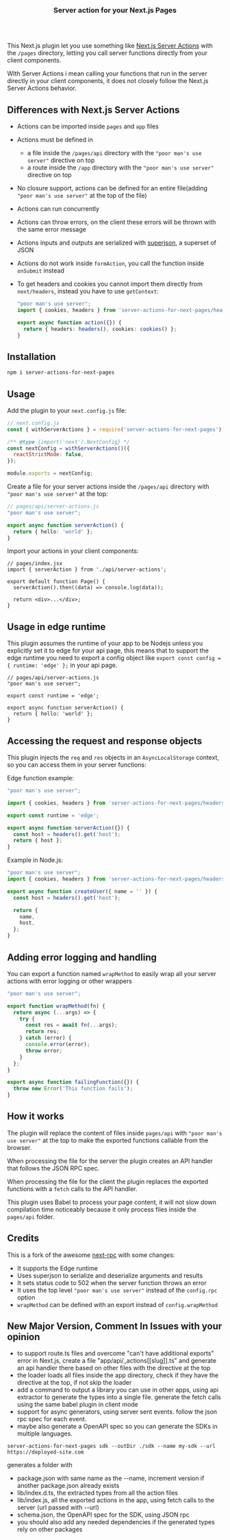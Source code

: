 <div align='center'>
    <br/>
    <br/>
    <br/>
    <h3>Server action for your Next.js Pages</h3>
    <br/>
    <br/>
</div>

This Next.js plugin let you use something like [Next.js Server Actions](https://nextjs.org/docs/app/building-your-application/data-fetching/server-actions) with the `/pages` directory, letting you call server functions directly from your client components.

WIth Server Actions i mean calling your functions that run in the server directly in your client components, it does not closely follow the Next.js Server Actions behavior.

## Differences with Next.js Server Actions

- Actions can be imported inside `pages` and `app` files
- Actions must be defined in
  - a file inside the `/pages/api` directory with the `"poor man's use server"` directive on top
  - a route inside the `/app` directory with the `"poor man's use server"` directive on top
- No closure support, actions can be defined for an entire file(adding `"poor man's use server"` at the top of the file)
- Actions can run concurrently
- Actions can throw errors, on the client these errors will be thrown with the same error message
- Actions inputs and outputs are serialized with [superjson](https://github.com/blitz-js/superjson), a superset of JSON
- Actions do not work inside `formAction`, you call the function inside `onSubmit` instead
- To get headers and cookies you cannot import them directly from `next/headers`, instead you have to use `getContext`:

  ```ts
  "poor man's use server";
  import { cookies, headers } from 'server-actions-for-next-pages/headers';

  export async function action({}) {
    return { headers: headers(), cookies: cookies() };
  }
  ```

## Installation

```bash
npm i server-actions-for-next-pages
```

## Usage

Add the plugin to your `next.config.js` file:

```js
// next.config.js
const { withServerActions } = require('server-actions-for-next-pages');

/** @type {import('next').NextConfig} */
const nextConfig = withServerActions()({
  reactStrictMode: false,
});

module.exports = nextConfig;
```

Create a file for your server actions inside the `/pages/api` directory with `"poor man's use server"` at the top:

```ts
// pages/api/server-actions.js
"poor man's use server";

export async function serverAction() {
  return { hello: 'world' };
}
```

Import your actions in your client components:

```tsx
// pages/index.jsx
import { serverAction } from './api/server-actions';

export default function Page() {
  serverAction().then((data) => console.log(data));

  return <div>...</div>;
}
```

## Usage in edge runtime

This plugin assumes the runtime of your app to be Nodejs unless you explicitly set it to edge for your api page, this means that to support the edge runtime you need to export a config object like `export const config = { runtime: 'edge' };` in your api page.

```tsx
// pages/api/server-actions.js
"poor man's use server";

export const runtime = 'edge';

export async function serverAction() {
  return { hello: 'world' };
}
```

## Accessing the request and response objects

This plugin injects the `req` and `res` objects in an `AsyncLocalStorage` context, so you can access them in your server functions:

Edge function example:

```ts
"poor man's use server";

import { cookies, headers } from 'server-actions-for-next-pages/headers';

export const runtime = 'edge';

export async function serverAction({}) {
  const host = headers().get('host');
  return { host };
}
```

Example in Node.js:

```ts
"poor man's use server";
import { cookies, headers } from 'server-actions-for-next-pages/headers';

export async function createUser({ name = '' }) {
  const host = headers().get('host');

  return {
    name,
    host,
  };
}
```

## Adding error logging and handling

You can export a function named `wrapMethod` to easily wrap all your server actions with error logging or other wrappers

```ts
"poor man's use server";

export function wrapMethod(fn) {
  return async (...args) => {
    try {
      const res = await fn(...args);
      return res;
    } catch (error) {
      console.error(error);
      throw error;
    }
  };
}

export async function failingFunction({}) {
  throw new Error('This function fails');
}
```

## How it works

The plugin will replace the content of files inside `pages/api` with `"poor man's use server"` at the top to make the exported functions callable from the browser.

When processing the file for the server the plugin creates an API handler that follows the JSON RPC spec.

When processing the file for the client the plugin replaces the exported functions with a `fetch` calls to the API handler.

This plugin uses Babel to process your page content, it will not slow down compilation time noticeably because it only process files inside the `pages/api` folder.

## Credits

This is a fork of the awesome [next-rpc](https://github.com/Janpot/next-rpc) with some changes:

- It supports the Edge runtime
- Uses superjson to serialize and deserialize arguments and results
- It sets status code to 502 when the server function throws an error
- It uses the top level `"poor man's use server"` instead of the `config.rpc` option
- `wrapMethod` can be defined with an export instead of `config.wrapMethod`

## New Major Version, Comment In Issues with your opinion

- to support route.ts files and overcome "can't have additional exports" error in Next.js, create a file "app/api/\_actions[[slug]].ts" and generate an api handler there based on other files with the directive at the top
- the loader loads all files inside the app directory, check if they have the directive at the top, if not skip the loader
- add a command to output a library you can use in other apps, using api extractor to generate the types into a single file. generate the fetch calls using the same babel plugin in client mode
- support for async generators, using server sent events. follow the json rpc spec for each event.
- maybe also generate a OpenAPI spec so you can generate the SDKs in multiple languages.

```
server-actions-for-next-pages sdk --outDir ./sdk --name my-sdk --url https://deployed-site.com
```

generates a folder with

- package.json with same name as the --name, increment version if another package.json already exists
- lib/index.d.ts, the extracted types from all the action files
- lib/index.js, all the exported actions in the app, using fetch calls to the server (url passed with --url)
- schema.json, the OpenAPI spec for the SDK, using JSON rpc
- you should also add any needed dependencies if the generated types rely on other packages
